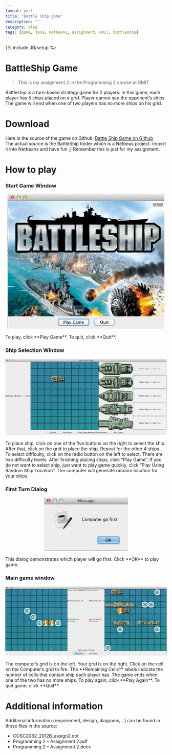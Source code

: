 ```yaml
---
layout: post
title: "Battle Ship game"
description: ""
category: blog
tags: [game, java, netbeans, assignment, RMIT, battleship]
---
```

{% include JB/setup %}

# BattleShip Game

> This is my assignment 2 in the Programming 2 course at RMIT

Battleship is a turn-based strategy game for 2 players. In this game, each player has 5 ships placed on a grid. Player cannot see the opponent’s ships. The game will end when one of two players has no more ships on his grid.

# Download

Here is the source of the game on Github: [Battle Ship Game on Github](https://github.com/tommytxtruong/battleship)  
The actual source is the BattleShip folder which is a Netbeas project. Import it into Netbeans and have fun ;) Remember this is just for my assignment.

# How to play

### Start Game Window

<p align="center"><img src="/files/2012-12-27-battle-ship-game/start.png" /></p>
To play, click **Play Game**.  
To quit, click **Quit**.

### Ship Selection Window

<p align="center"><img src="/files/2012-12-27-battle-ship-game/selection.png" /></p>
To place ship, click on one of the five buttons on the right to select the ship. After that, click on the grid to place the ship. Repeat for the other 4 ships.  
To select difficulty, click on the radio button on the left to select. There are two difficulty levels.  
After finishing placing ships, click “Play Game”.  
If you do not want to select ship, just want to play game quickly, click “Play Using Random Ship Location”. The computer will generate random location for your ships.

### First Turn Dialog

<p align="center"><img src="/files/2012-12-27-battle-ship-game/first.png" /></p>
This dialog demonstrates which player will go first. Click **OK** to play game.

### Main game window

<p align="center"><img src="/files/2012-12-27-battle-ship-game/main.png" /></p>
The computer’s grid is on the left.  
Your grid is on the right.  
Click on the cell on the Computer’s grid to fire.  
The **Remaining Cells** labels indicate the number of cells that contain ship each player has.  
The game ends when one of the two has no more ships.
To play again, click **Play Again**.
To quit game, click **Quit**.

# Additional information
Additional information (requirement, design, diagrams,...) can be found in those files in the source:
* COSC2082_2012B_assign2.dot
* Programming 2 – Assignment 2.pdf
* Programming 2 – Assignment 2.docx